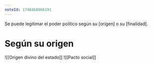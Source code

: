 ```yaml
---
noteId: 1748468966191
---
```


Se puede legitimar el poder político según su [origen] o su [finalidad].
# Según su origen
![[Origen divino del estado]]
![[Pacto social]]
